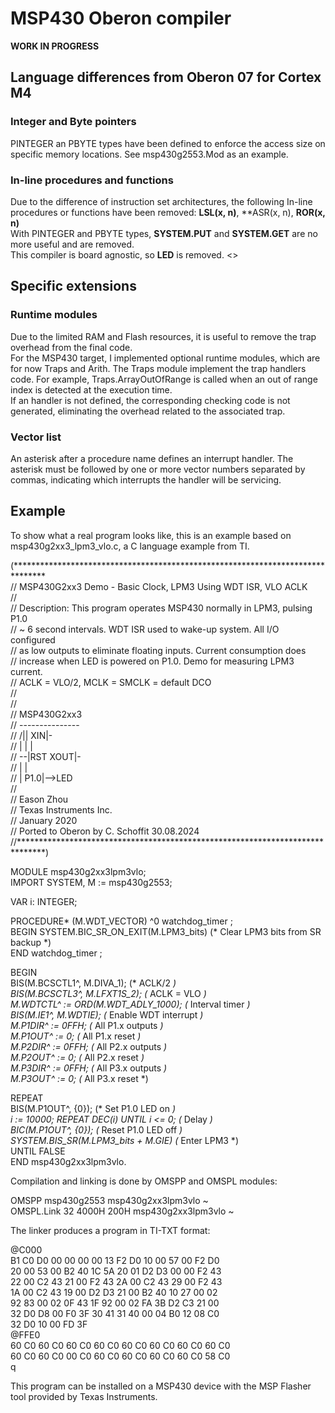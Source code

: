 # MSP430 Oberon compiler
**WORK IN PROGRESS**
## Language differences from Oberon 07 for Cortex M4
### Integer and Byte pointers
PINTEGER an PBYTE types have been defined to enforce the access size on
specific memory locations. See msp430g2553.Mod as an example.
### In-line procedures and functions
Due to the difference of instruction set architectures, the following
In-line procedures or functions have been removed: **LSL(x, n)**, 
**ASR(x, n), **ROR(x, n)**  
With PINTEGER and PBYTE types, **SYSTEM.PUT** and **SYSTEM.GET** 
are no more useful and are removed.  
This compiler is board agnostic, so **LED** is removed.
<<To be completed>>
## Specific extensions
### Runtime modules
Due to the limited RAM and Flash resources, it is useful to remove the trap
overhead from the final code.  
For the MSP430 target, I implemented optional runtime modules, which are for now
Traps and Arith. The Traps module implement the trap handlers code. For example,
Traps.ArrayOutOfRange is called when an out of range index is detected at the
execution time.  
If an handler is not defined, the corresponding checking code is not generated, 
eliminating the overhead related to the associated trap.
### Vector list
An asterisk after a procedure name defines an interrupt handler. The asterisk
must be followed by one or more vector numbers separated by commas, indicating
which interrupts the handler will be servicing.
## Example
To show what a real program looks like, this is an example based on 
msp430g2xx3_lpm3_vlo.c, a C language example from TI.

(*******************************************************************************  
//  MSP430G2xx3 Demo - Basic Clock, LPM3 Using WDT ISR, VLO ACLK  
//  
//  Description: This program operates MSP430 normally in LPM3, pulsing P1.0  
//  ~ 6 second intervals. WDT ISR used to wake-up system. All I/O configured  
//  as low outputs to eliminate floating inputs. Current consumption does  
//  increase when LED is powered on P1.0. Demo for measuring LPM3 current.  
//  ACLK = VLO/2, MCLK = SMCLK = default DCO  
//  
//  
//           MSP430G2xx3  
//         ---------------  
//     /|\|            XIN|-  
//      | |               |  
//      --|RST        XOUT|-  
//        |               |  
//        |           P1.0|-->LED  
//  
//  Eason Zhou  
//  Texas Instruments Inc.  
//  January 2020  
//  Ported to Oberon by C. Schoffit 30.08.2024  
//******************************************************************************)  
  
MODULE msp430g2xx3lpm3vlo;  
  IMPORT SYSTEM, M := msp430g2553;  
  
  VAR i: INTEGER;  

  PROCEDURE* (M.WDT_VECTOR) ^0 watchdog_timer ;  
  BEGIN SYSTEM.BIC_SR_ON_EXIT(M.LPM3_bits) (* Clear LPM3 bits from SR backup *)  
  END watchdog_timer ;  

BEGIN  
  BIS(M.BCSCTL1^, M.DIVA_1); (* ACLK/2 *)  
  BIS(M.BCSCTL3^, M.LFXT1S_2); (* ACLK = VLO *)  
  M.WDTCTL^ := ORD(M.WDT_ADLY_1000); (* Interval timer *)  
  BIS(M.IE1^, M.WDTIE); (* Enable WDT interrupt *)  
  M.P1DIR^ := 0FFH; (* All P1.x outputs *)  
  M.P1OUT^ := 0; (* All P1.x reset *)  
  M.P2DIR^ := 0FFH; (* All P2.x outputs *)  
  M.P2OUT^ := 0; (* All P2.x reset *)  
  M.P3DIR^ := 0FFH; (* All P3.x outputs *)  
  M.P3OUT^ := 0; (* All P3.x reset *)  
    
  REPEAT   
    BIS(M.P1OUT^, {0}); (* Set P1.0 LED on *)  
    i := 10000; REPEAT DEC(i) UNTIL i <= 0; (* Delay *)  
    BIC(M.P1OUT^, {0}); (* Reset P1.0 LED off *)  
    SYSTEM.BIS_SR(M.LPM3_bits + M.GIE) (* Enter LPM3 *)  
  UNTIL FALSE  
END msp430g2xx3lpm3vlo.  
  
Compilation and linking is done by OMSPP and OMSPL modules:  
  
OMSPP msp430g2553 msp430g2xx3lpm3vlo ~  
OMSPL.Link 32 4000H 200H msp430g2xx3lpm3vlo ~  
  
The linker produces a program in TI-TXT format:  
  
@C000  
B1 C0 D0 00 00 00 00 13 F2 D0 10 00 57 00 F2 D0  
20 00 53 00 B2 40 1C 5A 20 01 D2 D3 00 00 F2 43  
22 00 C2 43 21 00 F2 43 2A 00 C2 43 29 00 F2 43  
1A 00 C2 43 19 00 D2 D3 21 00 B2 40 10 27 00 02  
92 83 00 02 0F 43 1F 92 00 02 FA 3B D2 C3 21 00  
32 D0 D8 00 F0 3F 30 41 31 40 00 04 B0 12 08 C0  
32 D0 10 00 FD 3F  
@FFE0  
60 C0 60 C0 60 C0 60 C0 60 C0 60 C0 60 C0 60 C0  
60 C0 60 C0 00 C0 60 C0 60 C0 60 C0 60 C0 58 C0  
q  

This program can be installed on a MSP430 device with the 
MSP Flasher tool provided by Texas Instruments.

